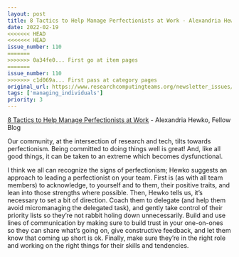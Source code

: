 ```yaml
---
layout: post
title: 8 Tactics to Help Manage Perfectionists at Work - Alexandria Hewko, Fellow Blog
date: 2022-02-19
<<<<<<< HEAD
<<<<<<< HEAD
issue_number: 110
=======
>>>>>>> 0a34fe0... First go at item pages
=======
issue_number: 110
>>>>>>> c1d069a... First pass at category pages
original_url: https://www.researchcomputingteams.org/newsletter_issues/0110
tags: ['managing_individuals']
priority: 3
---
```


<!-- markdownlint-disable MD033 -->
<!-- markdownlint-disable MD041 -->
<!-- markdownlint-disable MD049 -->

[8 Tactics to Help Manage Perfectionists at Work](https://fellow.app/blog/management/tactics-to-help-identify-manage-perfectionists-at-work/) - Alexandria Hewko, Fellow Blog

Our community, at the intersection of research and tech, tilts towards perfectionism.  Being committed to doing things well is great!  And, like all good things, it can be taken to an extreme which becomes dysfunctional.

I think we all can recognize the signs of perfectionism; Hewko suggests an approach to leading a perfectionist on your team.  First is (as with all team members) to acknowledge, to yourself and to them, their positive traits, and lean into those strengths where possible.  Then, Hewko tells us, it’s necessary to set a bit of direction.  Coach them to delegate (and help them avoid micromanaging the delegated task), and gently take control of their priority lists so they’re not rabbit holing down unnecessarily.  Build and use lines of communication by making sure to build trust in your one-on-ones so they can share what’s going on, give constructive feedback, and let them know that coming up short is ok.  Finally, make sure they’re in the right role and working on the right things for their skills and tendencies.